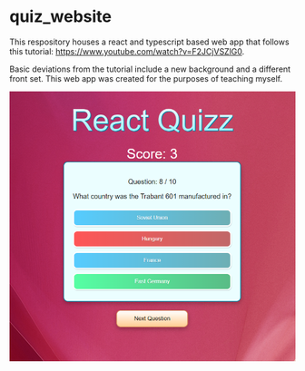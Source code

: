 # quiz_website
This respository houses a react and typescript based web app that follows this tutorial: https://www.youtube.com/watch?v=F2JCjVSZlG0.

Basic deviations from the tutorial include a new background and a different front set.
This web app was created for the purposes of teaching myself.

![image](https://raw.githubusercontent.com/AndrewChoiDev/quiz_website/main/screenshots/demo.PNG)
